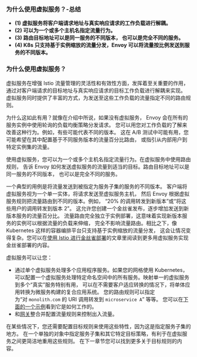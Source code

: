 ### 为什么使用虚拟服务？-总结

- **(1) 虚拟服务将客户端请求地址与真实响应请求的工作负载进行解耦。**
- **(2) 可以为一个或多个主机名指定流量行为。**
- **(3) 路由目标地址可以是同一服务的不同版本， 也可以是完全不同的服务。**
- **(4) K8s 只支持基于实例缩放的流量分发，Envoy 可以将流量按比例发送到服务的不同版本。**

### 为什么使用虚拟服务？

虚拟服务在增强 Istio 流量管理的灵活性和有效性方面，发挥着至关重要的作用， 通过对客户端请求的目标地址与真实响应请求的目标工作负载进行解耦来实现。 虚拟服务同时提供了丰富的方式，为发送至这些工作负载的流量指定不同的路由规则。

为什么这如此有用？就像在介绍中所说，如果没有虚拟服务， Envoy 会在所有的服务实例中使用轮询的负载均衡策略分发请求。 您可以用您对工作负载的了解来改善这种行为。例如，有些可能代表不同的版本。 这在 A/B 测试中可能有用，您可能希望在其中配置基于不同服务版本的流量百分比路由， 或指引从内部用户到特定实例集的流量。

使用虚拟服务，您可以为一个或多个主机名指定流量行为。在虚拟服务中使用路由规则， 告诉 Envoy 如何发送虚拟服务的流量到适当的目标。路由目标地址可以是同一服务的不同版本， 也可以是完全不同的服务。

一个典型的用例是将流量发送到被指定为服务子集的服务的不同版本。 客户端将虚拟服务视为一个单一实体，将请求发送至虚拟服务主机， 然后 Envoy 根据虚拟服务规则把流量路由到不同的版本。例如， “20% 的调用转发到新版本”或“将这些用户的调用转发到版本 2”。 这允许您创建一个金丝雀发布，逐步增加发送到新版本服务的流量百分比。 流量路由完全独立于实例部署，这意味着实现新版本服务的实例可以根据流量的负载来伸缩， 完全不影响流量路由。相比之下，像 Kubernetes 这样的容器编排平台只支持基于实例缩放的流量分发， 这会让情况变得复杂。您可以在[使用 Istio 进行金丝雀部署](https://istio.io/latest/zh/blog/2017/0.1-canary/)的文章里阅读到更多用虚拟服务实现金丝雀部署的内容。

虚拟服务可以让您：

- 通过单个虚拟服务处理多个应用程序服务。如果您的网格使用 Kubernetes， 可以配置一个虚拟服务处理特定命名空间中的所有服务。映射单一的虚拟服务到多个“真实”服务特别有用， 可以在不需要客户适应转换的情况下，将单体应用转换为微服务构建的复合应用系统。 您的路由规则可以指定为“对 `monolith.com` 的 URI 调用转发到 `microservice A`” 等等。 您可以在[下面的一个示例](https://istio.io/latest/zh/docs/concepts/traffic-management/#more-about-routing-rules)看到它是如何工作的。
- 和[网关](https://istio.io/latest/zh/docs/concepts/traffic-management/#gateways)整合并配置流量规则来控制出入流量。

在某些情况下，您还需要配置目标规则来使用这些特性，因为这是指定服务子集的地方。 在一个单独的对象中指定服务子集和其它特定目标策略，有利于在虚拟服务之间更简洁地重用这些规则。 在下一章节您可以找到更多关于目标规则的内容。
